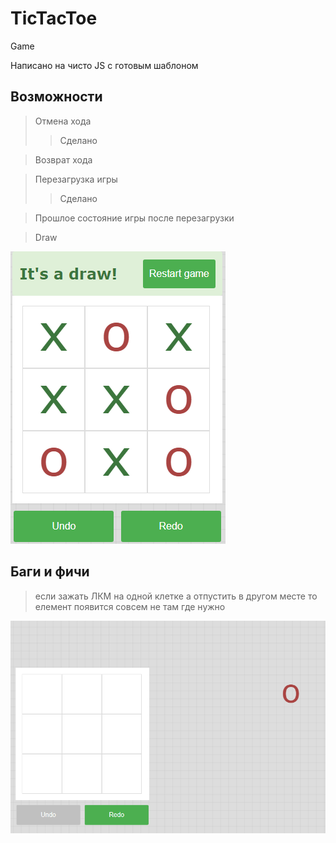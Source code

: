 # TicTacToe #

Game

Написано на чисто JS с готовым шаблоном



## Возможности ##

>Отмена хода
>>Сделано

>Возврат хода

>Перезагрузка игры
>>Сделано

>Прошлое состояние игры после перезагрузки

> Draw

<img src = "res/Draw.png" />


## Баги и фичи ##

>если зажать  ЛКМ на одной клетке а отпустить в другом месте то елемент появится совсем не там где нужно

<img src = "res/bag.png" />




